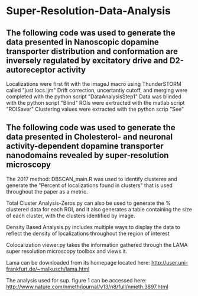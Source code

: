 # Super-Resolution-Data-Analysis

## The following code was used to generate the data presented in Nanoscopic dopamine transporter distribution and conformation are inversely regulated by excitatory drive and D2-autoreceptor activity

Localizations were first fit with the imageJ macro using ThunderSTORM called "just locs.ijm"
Drift correction, uncertantiy cutoff, and merging were completed with the python script "DataAnalysisStep1"
Data was blinded with the python script "Blind"
ROIs were exrtracted with the matlab script "ROISaver"
Clustering values were extracted with the python scrip "See"



## The following code was used to generate the data presented in Cholesterol- and neuronal activity-dependent dopamine transporter nanodomains revealed by super-resolution microscopy

The 2017 method: 
DBSCAN_main.R was used to identify clusteres and generate the "Percent of localizations found in clusters" that is used throughout the paper as a metric.

Total Cluster Analysis-Zeros.py can also be used to generate the % clustered data for each ROI, and it also generates a table containing the size of each cluster, with the clusters identified by image.

Density Based Analysis.py includes multiple ways to display the data to reflect the density of localizations throughout the region of interest

Colocalization viewer.py takes the information gathered through the LAMA super resolution microscopy toolbox and views it.

Lama can be downloaded from its homepage located here: http://user.uni-frankfurt.de/~malkusch/lama.html

The analysis used for sup. figure 1 can be accessed here: http://www.nature.com/nmeth/journal/v13/n8/full/nmeth.3897.html

